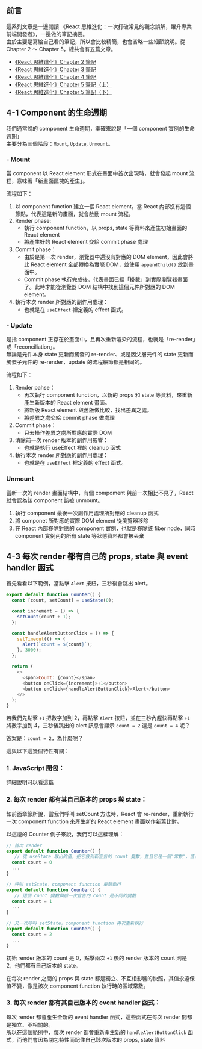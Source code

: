 ## 前言

這系列文章是一邊閱讀 《React 思維進化：一次打破常見的觀念誤解，躍升專業前端開發者》，一邊做的筆記摘要。\
由於主要是寫給自己看的筆記，所以會比較精簡，也會省略一些細節說明。從 Chapter 2 ～ Chapter 5，總共會有五篇文章。

- [《React 思維進化》Chapter 2 筆記](./react-advance-understanding-ch2)
- [《React 思維進化》Chapter 3 筆記](./react-advance-understanding-ch3)
- [《React 思維進化》Chapter 4 筆記](./react-advance-understanding-ch4)
- [《React 思維進化》Chapter 5 筆記（上）](./react-advance-understanding-ch5-I)
- [《React 思維進化》Chapter 5 筆記（下）](./react-advance-understanding-ch5-II)

## 4-1 Component 的生命週期

我們通常說的 component 生命週期，準確來說是「一個 component 實例的生命週期」\
主要分為三個階段：`Mount`, `Update`, `Unmount`。

### - Mount

當 component 以 React element 形式在畫面中首次出現時，就會發起 mount 流程，意味著「新畫面區塊的產生」。

流程如下：

1. 以 component function 建立一個 React element。當 React 內部沒有這個節點，代表這是新的畫面，就會啟動 mount 流程。
2. Render phase:
   - 執行 component function，以 props, state 等資料來產生初始畫面的 React element
   - 將產生好的 React element 交給 commit phase 處理
3. Commit phase：
   - 由於是第一次 render，瀏覽器中還沒有對應的 DOM element，因此會將此 React element 全部轉換為實際 DOM，並使用 `appendChild()` 放到畫面中。
   - Commit phase 執行完成後，代表畫面已經「掛載」到實際瀏覽器畫面了。此時才能從瀏覽器 DOM 結構中找到這個元件所對應的 DOM element。
4. 執行本次 render 所對應的副作用處理：
   - 也就是在 `useEffect` 裡定義的 effect 函式。

### - Update

是指 component 正存在於畫面中，且再次重新渲染的流程，也就是「re-render」或「reconciliation」。\
無論是元件本身 state 更新而觸發的 re-render、或是因父層元件的 state 更新而觸發子元件的 re-render，update 的流程細節都是相同的。

流程如下：

1. Render pahse：
   - 再次執行 component function，以新的 props 和 state 等資料，來重新產生新版本的 React element 畫面。
   - 將新版 React element 與舊版做比較，找出差異之處。
   - 將差異之處交給 commit phase 做處理
2. Commit phase：
   - 只去操作差異之處所對應的實際 DOM
3. 清除前一次 render 版本的副作用影響：
   - 也就是執行 useEffect 裡的 cleanup 函式
4. 執行本次 render 所對應的副作用處理：
   - 也就是在 `useEffect` 裡定義的 effect 函式。

### Unmount

當新一次的 render 畫面結構中，有個 compoment 與前一次相比不見了，React 就會認為該 component 該被 unmount。

1. 執行 component 最後一次副作用處理所對應的 cleanup 函式
2. 將 componet 所對應的實際 DOM element 從瀏覽器移除
3. 在 React 內部移除對應的 component 實例，也就是移除該 fiber node，同時 component 實例內的所有 state 等狀態資料都會被丟棄

## 4-3 每次 render 都有自己的 props, state 與 event handler 函式

首先看看以下範例，當點擊 `Alert` 按鈕，三秒後會跳出 alert。

```javascript
export default function Counter() {
  const [count, setCount] = useState(0);

  const increment = () => {
    setCount(count + 1);
  };

  const handleAlertButtonClick = () => {
    setTimeout(() => {
      alert(`count = ${count}`);
    }, 3000);
  };

  return (
    <>
      <span>Count: {count}</span>
      <button onClick={increment}>+1</button>
      <button onClick={handleAlertButtonClick}>Alert</button>
    </>
  );
}
```

若我們先點擊 `+1` 把數字加到 2，再點擊 `Alert` 按鈕，並在三秒內趕快再點擊 `+1` 將數字加到 4，三秒後跳出的 alert 訊息會顯示 `count = 2` 還是 `count = 4` 呢？

答案是：`count = 2`，為什麼呢？

這與以下這幾個特性有關：

### 1. JavaScript 閉包：

詳細說明可以看[這篇](./js-closure)

### 2. 每次 render 都有其自己版本的 props 與 state：

如前面章節所說，當我們呼叫 setCount 方法時，React 會 re-render，重新執行一次 component function 來產生新的 React element 畫面以作新舊比對。

以這邊的 Counter 例子來說，我們可以這樣理解：

```javascript
// 首次 render
export default function Counter() {
   // 從 useState 取出的值，把它放到新宣告的 count 變數，並且它是一個"常數"，值永遠不會改變
  const count = 0
  ...
}

// 呼叫 setState，component function 重新執行
export default function Counter() {
   // 這個 count 變數與前一次宣告的 count 是不同的變數
  const count = 1
  ...
}

// 又一次呼叫 setState，component function 再次重新執行
export default function Counter() {
  const count = 2
  ...
}
```

初始 render 版本的 count 是 0，點擊兩次 `+1` 後的 render 版本的 count 則是 2，他們都有自己版本的 state。

在每次 render 之間的 props 與 state 都是獨立、不互相影響的快照，其值永遠保值不變，像是該次 component function 執行時的區域常數。

### 3. 每次 render 都有其自己版本的 event handler 函式：

每次 render 都會產生全新的 event handler 函式，這些函式在每次 render 間都是獨立、不相關的。\
 所以在這個範例中，每次 render 都會重新產生新的 `handleAlertButtonClick` 函式，而他們會因為閉包特性而記住自己該次版本的 props, state 資料
